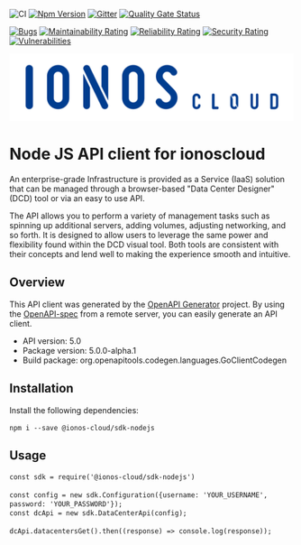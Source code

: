 ![CI](https://github.com/ionos-cloud/sdk-resources/workflows/CI/badge.svg)
[![Npm Version](https://img.shields.io/node/v/@ionos-cloud/sdk-nodejs)](https://www.npmjs.com/package/@ionos-cloud/sdk-nodejs) 
[![Gitter](https://badges.gitter.im/ionos-cloud/sdk-general.png)](https://gitter.im/ionos-cloud/sdk-general)
[![Quality Gate Status](https://sonarcloud.io/api/project_badges/measure?project=sdk-nodejs&metric=alert_status)](https://sonarcloud.io/dashboard?id=sdk-nodejs)

[![Bugs](https://sonarcloud.io/api/project_badges/measure?project=sdk-nodejs&metric=bugs)](https://sonarcloud.io/dashboard?id=sdk-nodejs)
[![Maintainability Rating](https://sonarcloud.io/api/project_badges/measure?project=sdk-nodejs&metric=sqale_rating)](https://sonarcloud.io/dashboard?id=sdk-nodejs)
[![Reliability Rating](https://sonarcloud.io/api/project_badges/measure?project=sdk-nodejs&metric=reliability_rating)](https://sonarcloud.io/dashboard?id=sdk-nodejs)
[![Security Rating](https://sonarcloud.io/api/project_badges/measure?project=sdk-nodejs&metric=security_rating)](https://sonarcloud.io/dashboard?id=sdk-nodejs)
[![Vulnerabilities](https://sonarcloud.io/api/project_badges/measure?project=sdk-nodejs&metric=vulnerabilities)](https://sonarcloud.io/dashboard?id=sdk-nodejs)

![Alt text](.github/IONOS.CLOUD.BLU.svg?raw=true "Title")

# Node JS API client for ionoscloud

An enterprise-grade Infrastructure is provided as a Service (IaaS) solution that can be managed through a browser-based \"Data Center Designer\" (DCD) tool or via an easy to use API. 

The API allows you to perform a variety of management tasks such as spinning up additional servers, adding volumes, adjusting networking, and so forth. It is designed to allow users to leverage the same power and flexibility found within the DCD visual tool. Both tools are consistent with their concepts and lend well to making the experience smooth and intuitive.

## Overview
This API client was generated by the [OpenAPI Generator](https://openapi-generator.tech) project.  By using the [OpenAPI-spec](https://www.openapis.org/) from a remote server, you can easily generate an API client.

- API version: 5.0
- Package version: 5.0.0-alpha.1
- Build package: org.openapitools.codegen.languages.GoClientCodegen

## Installation

Install the following dependencies:

```shell
npm i --save @ionos-cloud/sdk-nodejs
```

## Usage

```javscript
const sdk = require('@ionos-cloud/sdk-nodejs')

const config = new sdk.Configuration({username: 'YOUR_USERNAME', password: 'YOUR_PASSWORD'});
const dcApi = new sdk.DataCenterApi(config);

dcApi.datacentersGet().then((response) => console.log(response));
```
